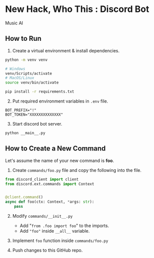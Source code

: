 # New Hack, Who This : Discord Bot
Music AI

## How to Run

1. Create a virtual environment & install dependencies.
```bash
python -m venv venv

# Windows
venv/Scripts/activate
# MacOS/Linux
source venv/bin/activate

pip install -r requirements.txt
```

2. Put required environment variables in `.env` file.
```
BOT_PREFIX="!"
BOT_TOKEN="XXXXXXXXXXXXXX"
```

3. Start discord bot server.
```bash
python __main__.py
```

## How to Create a New Command
Let's assume the name of your new command is **foo**.
1. Create `commands/foo.py` file and copy the following into the file.
```python
from discord_client import client
from discord.ext.commands import Context


@client.command()
async def foo(ctx: Context, *args: str):
    pass

```
2. Modify `commands/__init__.py`
    - Add "`from .foo import foo`" to the imports.
    - Add `"foo"` inside `__all__` variable.

3. Implement `foo` function inside `commands/foo.py`

4. Push changes to this GitHub repo.

